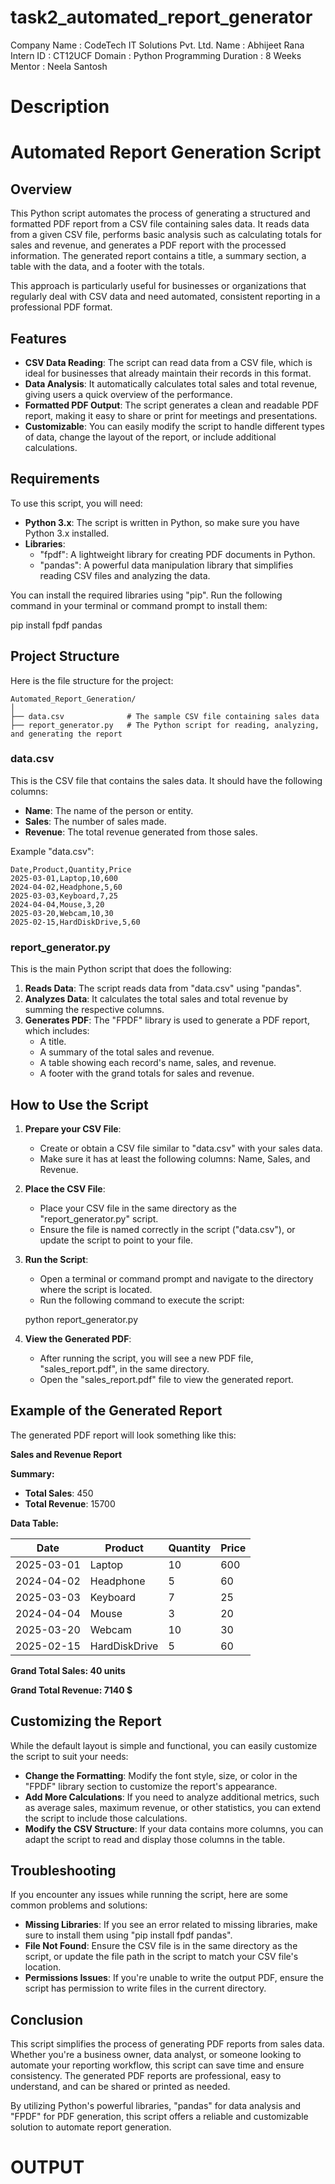# task2_automated_report_generator

Company Name : CodeTech IT Solutions Pvt. Ltd.
Name : Abhijeet Rana
Intern ID : CT12UCF
Domain : Python Programming
Duration : 8 Weeks
Mentor : Neela Santosh
#

# Description

# Automated Report Generation Script

## Overview

This Python script automates the process of generating a structured and formatted PDF report from a CSV file containing sales data. It reads data from a given CSV file, performs basic analysis such as calculating totals for sales and revenue, and generates a PDF report with the processed information. The generated report contains a title, a summary section, a table with the data, and a footer with the totals.

This approach is particularly useful for businesses or organizations that regularly deal with CSV data and need automated, consistent reporting in a professional PDF format.

## Features

- **CSV Data Reading**: The script can read data from a CSV file, which is ideal for businesses that already maintain their records in this format.
- **Data Analysis**: It automatically calculates total sales and total revenue, giving users a quick overview of the performance.
- **Formatted PDF Output**: The script generates a clean and readable PDF report, making it easy to share or print for meetings and presentations.
- **Customizable**: You can easily modify the script to handle different types of data, change the layout of the report, or include additional calculations.

## Requirements

To use this script, you will need:

- **Python 3.x**: The script is written in Python, so make sure you have Python 3.x installed.
- **Libraries**:
  - "fpdf": A lightweight library for creating PDF documents in Python.
  - "pandas": A powerful data manipulation library that simplifies reading CSV files and analyzing the data.

You can install the required libraries using "pip". Run the following command in your terminal or command prompt to install them:

pip install fpdf pandas

## Project Structure

Here is the file structure for the project:

```
Automated_Report_Generation/
│
├── data.csv              # The sample CSV file containing sales data
├── report_generator.py   # The Python script for reading, analyzing, and generating the report
```

### data.csv

This is the CSV file that contains the sales data. It should have the following columns:

- **Name**: The name of the person or entity.
- **Sales**: The number of sales made.
- **Revenue**: The total revenue generated from those sales.

Example "data.csv":

```csv
Date,Product,Quantity,Price
2025-03-01,Laptop,10,600
2024-04-02,Headphone,5,60
2025-03-03,Keyboard,7,25
2024-04-04,Mouse,3,20
2025-03-20,Webcam,10,30
2025-02-15,HardDiskDrive,5,60

```

### report_generator.py

This is the main Python script that does the following:

1. **Reads Data**: The script reads data from "data.csv" using "pandas".
2. **Analyzes Data**: It calculates the total sales and total revenue by summing the respective columns.
3. **Generates PDF**: The "FPDF" library is used to generate a PDF report, which includes:
   - A title.
   - A summary of the total sales and revenue.
   - A table showing each record's name, sales, and revenue.
   - A footer with the grand totals for sales and revenue.

## How to Use the Script

1. **Prepare your CSV File**:
   - Create or obtain a CSV file similar to "data.csv" with your sales data.
   - Make sure it has at least the following columns: Name, Sales, and Revenue.

2. **Place the CSV File**:
   - Place your CSV file in the same directory as the "report_generator.py" script.
   - Ensure the file is named correctly in the script ("data.csv"), or update the script to point to your file.

3. **Run the Script**:
   - Open a terminal or command prompt and navigate to the directory where the script is located.
   - Run the following command to execute the script:

   python report_generator.py

4. **View the Generated PDF**:
   - After running the script, you will see a new PDF file, "sales_report.pdf", in the same directory.
   - Open the "sales_report.pdf" file to view the generated report.

## Example of the Generated Report

The generated PDF report will look something like this:


**Sales and Revenue Report**

**Summary:**
- **Total Sales**: 450
- **Total Revenue**: 15700

**Data Table:**

| Date       | Product         | Quantity | Price |
|------------|-----------------|----------|-------|
| 2025-03-01 | Laptop          | 10       | 600   |
| 2024-04-02 | Headphone       | 5        | 60    |
| 2025-03-03 | Keyboard        | 7        | 25    |
| 2024-04-04 | Mouse           | 3        | 20    |
| 2025-03-20 | Webcam          | 10       | 30    |
| 2025-02-15 | HardDiskDrive   | 5        | 60    |

**Grand Total Sales: 40 units**

**Grand Total Revenue: 7140 $**


## Customizing the Report

While the default layout is simple and functional, you can easily customize the script to suit your needs:

- **Change the Formatting**: Modify the font style, size, or color in the "FPDF" library section to customize the report's appearance.
- **Add More Calculations**: If you need to analyze additional metrics, such as average sales, maximum revenue, or other statistics, you can extend the script to include those calculations.
- **Modify the CSV Structure**: If your data contains more columns, you can adapt the script to read and display those columns in the table.

## Troubleshooting

If you encounter any issues while running the script, here are some common problems and solutions:

- **Missing Libraries**: If you see an error related to missing libraries, make sure to install them using "pip install fpdf pandas".
- **File Not Found**: Ensure the CSV file is in the same directory as the script, or update the file path in the script to match your CSV file's location.
- **Permissions Issues**: If you're unable to write the output PDF, ensure the script has permission to write files in the current directory.

## Conclusion

This script simplifies the process of generating PDF reports from sales data. Whether you're a business owner, data analyst, or someone looking to automate your reporting workflow, this script can save time and ensure consistency. The generated PDF reports are professional, easy to understand, and can be shared or printed as needed.

By utilizing Python's powerful libraries, "pandas" for data analysis and "FPDF" for PDF generation, this script offers a reliable and customizable solution to automate report generation.

# OUTPUT


